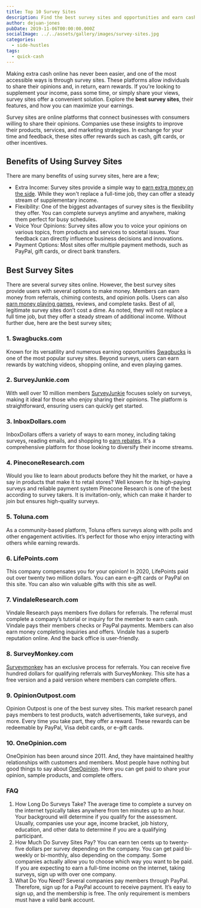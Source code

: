 ```yaml
---
title: Top 10 Survey Sites
description: Find the best survey sites and opportunities and earn cash, rewards, or gift cards. Get paid top dollar opinions completing questionnaires.
author: dejuan-jones
pubDate: 2019-11-06T00:00:00.000Z
socialImage: ../../assets/gallery/images/survey-sites.jpg
categories:
  - side-hustles
tags:
  - quick-cash
---
```


Making extra cash online has never been easier, and one of the most accessible ways is through survey sites. These platforms allow individuals to share their opinions and, in return, earn rewards. If you're looking to supplement your income, pass some time, or simply share your views, survey sites offer a convenient solution. Explore the **best survey sites**, their features, and how you can maximize your earnings.

Survey sites are online platforms that connect businesses with consumers willing to share their opinions. Companies use these insights to improve their products, services, and marketing strategies. In exchange for your time and feedback, these sites offer rewards such as cash, gift cards, or other incentives.

## Benefits of Using Survey Sites

There are many benefits of using survey sites, here are a few;

* Extra Income: Survey sites provide a simple way to [earn extra money on the side](/blog/creative-side-hustles). While they won't replace a full-time job, they can offer a steady stream of supplementary income.
* Flexibility: One of the biggest advantages of survey sites is the flexibility they offer. You can complete surveys anytime and anywhere, making them perfect for busy schedules.
* Voice Your Opinions: Survey sites allow you to voice your opinions on various topics, from products and services to societal issues. Your feedback can directly influence business decisions and innovations.
* Payment Options: Most sites offer multiple payment methods, such as PayPal, gift cards, or direct bank transfers.

## Best Survey Sites

There are several survey sites online. However, the best survey sites provide users with several options to make money. Members can earn money from referrals, chiming contests, and opinion polls. Users can also [earn money playing games](/blog/play-games-for-cash), reviews, and complete tasks. Best of all, legitimate survey sites don’t cost a dime. As noted, they will not replace a full time job, but they offer a steady stream of additional income. Without further due, here are the best survey sites;

### 1. Swagbucks.com

Known for its versatility and numerous earning opportunities [Swagbucks](https://www.swagbucks.com/) is one of the most popular survey sites. Beyond surveys, users can earn rewards by watching videos, shopping online, and even playing games.

### 2. SurveyJunkie.com

With well over 10 million members [SurveyJunkie](https://www.surveyjunkie.com/) focuses solely on surveys, making it ideal for those who enjoy sharing their opinions. The platform is straightforward, ensuring users can quickly get started.

### 3. InboxDollars.com

InboxDollars offers a variety of ways to earn money, including taking surveys, reading emails, and shopping to [earn rebates](/blog/earn-cash-back). It's a comprehensive platform for those looking to diversify their income streams.

### 4. PineconeResearch.com

Would you like to learn about products before they hit the market, or have a say in products that make it to retail stores?  Well known for its high-paying surveys and reliable payment system Pinecone Research is one of the best according to survey takers. It is invitation-only, which can make it harder to join but ensures high-quality surveys.

### 5. Toluna.com

As a community-based platform, Toluna offers surveys along with polls and other engagement activities. It’s perfect for those who enjoy interacting with others while earning rewards.

### 6. LifePoints.com

This company compensates you for your opinion! In 2020, LifePoints paid out over twenty two million dollars. You can earn e-gift cards or PayPal on this site. You can also win valuable gifts with this site as well.

### 7. VindaleResearch.com

Vindale Research pays members five dollars for referrals. The referral must complete a company’s tutorial or inquiry for the member to earn cash. Vindale pays their members checks or PayPal payments. Members can also earn money completing inquiries and offers. Vindale has a superb reputation online. And the back office is user-friendly.

### 8. SurveyMonkey.com

[Surveymonkey](https://www.surveymonkey.com/) has an exclusive process for referrals. You can receive five hundred dollars for qualifying referrals with SurveyMonkey. This site has a free version and a paid version where members can complete offers.

### 9. OpinionOutpost.com

Opinion Outpost is one of the best survey sites. This market research panel pays members to test products, watch advertisements, take surveys, and more. Every time you take part, they offer a reward. These rewards can be redeemable by PayPal, Visa debit cards, or e-gift cards.

### 10. OneOpinion.com

OneOpinion has been around since 2011. And, they have maintained healthy relationships with customers and members. Most people have nothing but good things to say about [OneOpinion](https://www.oneopinion.com/). Here you can get paid to share your opinion, sample products, and complete offers.

### FAQ

1. How Long Do Surveys Take? The average time to complete a survey on the internet typically takes anywhere from ten minutes up to an hour. Your background will determine if you qualify for the assessment. Usually, companies use your age, income bracket, job history, education, and other data to determine if you are a qualifying participant.
2. How Much Do Survey Sites Pay? You can earn ten cents up to twenty-five dollars per survey depending on the company. You can get paid bi-weekly or bi-monthly, also depending on the company. Some companies actually allow you to choose which way you want to be paid. If you are expecting to earn a full-time income on the internet, taking surveys, sign up with over one company.
3. What Do You Need? Several companies pay members through PayPal. Therefore, sign up for a PayPal account to receive payment. It’s easy to sign up, and the membership is free. The only requirement is members must have a valid bank account.
